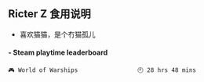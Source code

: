 ## Ricter Z 食用说明
- 喜欢猫猫，是个冇猫孤儿

<!-- steam-box start -->
#### - Steam playtime leaderboard
```text
🎮 World of Warships                 🕘 28 hrs 48 mins
```
<!-- Powered by https://github.com/YouEclipse/steam-box . -->
<!-- steam-box end -->
